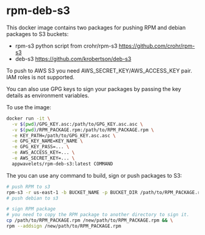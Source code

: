 # rpm-deb-s3

This docker image contains two packages for pushing RPM and debian packages to S3 buckets:

* rpm-s3 python script from crohr/rpm-s3 https://github.com/crohr/rpm-s3
* deb-s3 https://github.com/krobertson/deb-s3

To push to AWS S3 you need AWS_SECRET_KEY/AWS_ACCESS_KEY pair. IAM roles is not supported.

You can also use GPG keys to sign your packages by passing the key details as environment variables.

To use the image:
```bash
docker run -it \
  -v $(pwd)/GPG_KEY.asc:/path/to/GPG_KEY.asc.asc \
  -v $(pwd)/RPM_PACKAGE.rpm:/path/to/RPM_PACKAGE.rpm \
  -e KEY_PATH=/path/to/GPG_KEY.asc.asc \
  -e GPG_KEY_NAME=KEY_NAME \
  -e GPG_KEY_PASS=... \
  -e AWS_ACCESS_KEY=... \
  -e AWS_SECRET_KEY=... \
  appwavelets/rpm-deb-s3:latest COMMAND
```

The you can use any command to build, sign or push packages to S3:

```bash
# push RPM to s3
rpm-s3 -r us-east-1 -b BUCKET_NAME -p BUCKET_DIR /path/to/RPM_PACKAGE.rpm
# push debian to s3

# sign RPM package
# you need to copy the RPM package to another directory to sign it.
cp /path/to/RPM_PACKAGE.rpm /new/path/to/RPM_PACKAGE.rpm && \
rpm --addsign /new/path/to/RPM_PACKAGE.rpm
```
